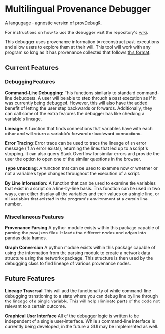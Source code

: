 # Multilingual Provenance Debugger

A langugage - agnostic version of [provDebugR.](https://github.com/ProvTools/provDebugR/wiki)

For instructions on how to use the debugger visit the repository's [wiki](https://github.com/jwons/MultilingualProvenanceDebugger/wiki).

This debugger uses provenance information to reconstruct past-executions and allow users to explore them at their will. This tool will work with any program so long as it has provenance collected that follows [this format](https://github.com/End-to-end-provenance/ExtendedProvJson).

## Current Features

### Debugging Features

**Command-Line Debugging:**
This functions similarly to standard command-line debuggers. A user will be able to step through a past execution as if it was currently being debugged. However, this will also have the added benefit of letting the user step backwards or forwards. Additionally, they can call some of the extra features the debugger has like checking a variable's lineage. 

**Lineage:**
A function that finds connections that variables have with each other and will return a variable's forward or backward connections.

**Error Tracing:** 
Error trace can be used to trace the lineage of an error message (if an error exists), returning the lines that led up to a script's stopping. It can also query Stack Overflow for similar errors and provide the user the option to open one of the similar questions in the browser.

**Type Checking:**
A function that can be used to examine how or whether or not a variable's type changes throughout the execution of a script.

**By Line Information:**
A function that can be used to examine the variables that exist in a script on a line-by-line basis. This function can be used in two ways, can either display all the variables and their values on a single line, or all variables that existed in the program's environment at a certain line number.

### Miscellaneous Features

**Provenance Parsing**
A python module exists within this package capable of parsing the prov.json files. It loads the different nodes and edges into pandas data frames. 

**Graph Conversion**
A python module exists within this package capable of using the information from the parsing module to create a network data structure using the networkx package. This structure is then used by the debugging class to find lineage of various provenance nodes.

## Future Features

**Lineage Traversal** 
This will add the functionality of while command-line debugging transtioning to a state where you can debug line by line through the lineage of a single variable. This will help eliminate parts of the code not relevant to a certain outcome. 

**Graphical User Interface**
All of the debugger logic is written to be independent of a single user-interface. While a command-line interface is currently being developed, in the future a GUI may be implemented as well. 
